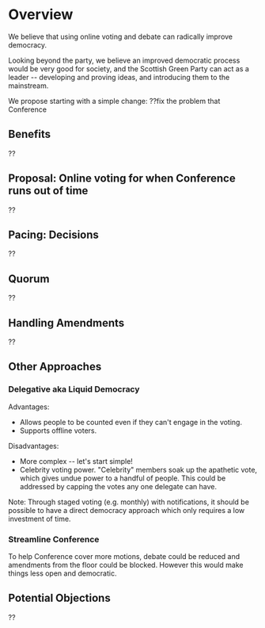 # Overview

We believe that using online voting and debate can radically improve democracy.

Looking beyond the party, we believe an improved democratic process would be very good for society, 
and the Scottish Green Party can act as a leader -- developing and proving ideas, and introducing 
them to the mainstream.

We propose starting with a simple change: ??fix the problem that Conference

## Benefits

??

## Proposal: Online voting for when Conference runs out of time

??

## Pacing: Decisions
??

## Quorum
??

## Handling Amendments

??

## Other Approaches

### Delegative aka Liquid Democracy

Advantages:

 - Allows people to be counted even if they can't engage in the voting. 
 - Supports offline voters.

Disadvantages:

 - More complex -- let's start simple!
 - Celebrity voting power. "Celebrity" members soak up the apathetic vote, 
 which gives undue power to a handful of people. This could be addressed by capping the votes any one delegate can have.

Note: Through staged voting (e.g. monthly) with notifications, it should be possible to 
have a direct democracy approach which only requires a low investment of time.

### Streamline Conference

To help Conference cover more motions, debate could be reduced and amendments from the floor could be blocked. 
However this would make things less open and democratic. 

## Potential Objections

??
